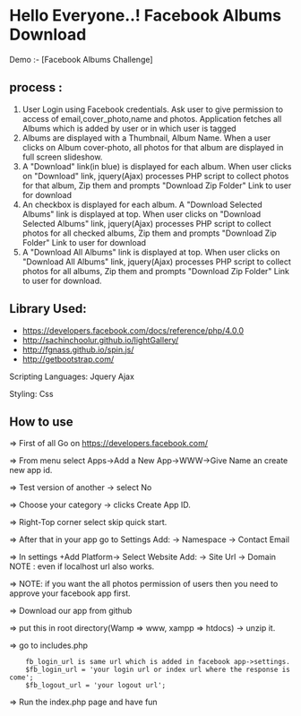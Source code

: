 # Hello Everyone..! Facebook Albums Download 
Demo :-  [Facebook Albums Challenge]

## process :
1. User Login using Facebook credentials. Ask user to give permission to access of email,cover_photo,name and photos. Application fetches all Albums which is added by user or in which user is tagged 
2. Albums are displayed with a Thumbnail, Album Name. When a user clicks on Album cover-photo, all photos for that album are displayed in full screen slideshow.
3. A "Download" link(in blue) is displayed for each album. When user clicks on "Download" link, jquery(Ajax) processes PHP script to collect photos for that album, Zip them and prompts "Download Zip Folder" Link to user for download
4. An checkbox is displayed for each album. A "Download Selected Albums" link is displayed at top. When user clicks on "Download Selected Albums" link, jquery(Ajax) processes PHP script to collect photos for all checked albums, Zip them and prompts "Download Zip Folder" Link to user for download
5. A "Download All Albums" link is displayed at top. When user clicks on "Download All Albums" link, jquery(Ajax) processes PHP script to collect photos for all albums, Zip them and prompts "Download Zip Folder" Link to user for download.



## Library Used:

 * https://developers.facebook.com/docs/reference/php/4.0.0
 * http://sachinchoolur.github.io/lightGallery/
 * http://fgnass.github.io/spin.js/
 * http://getbootstrap.com/

Scripting Languages:  Jquery Ajax

Styling: Css

## How to use

=> First of all Go on https://developers.facebook.com/  

=> From menu select Apps->Add a New App->WWW->Give Name an create new app id.

=> Test version of another -> select No 

=> Choose your category -> clicks Create App ID. 

=> Right-Top corner select skip quick start.

=> After that in your app go to Settings Add: -> Namespace -> Contact Email

=> In settings +Add Platform-> Select Website Add: -> Site Url -> Domain NOTE : even if localhost url also works.


=> NOTE: if you want the all photos permission of users then you need to approve your facebook app first.

=> Download our app from github 

=> put this in root directory(Wamp => www, xampp => htdocs) -> unzip it. 

=> go to includes.php 
```
    fb_login_url is same url which is added in facebook app->settings.
    $fb_login_url = 'your login url or index url where the response is come'; 
    $fb_logout_url = 'your logout url';
```

=>  Run the index.php page and have fun


